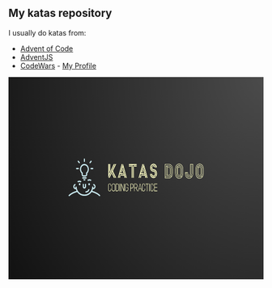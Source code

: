 ## My katas repository

I usually do katas from:

- [Advent of Code](https://adventofcode.com/)
- [AdventJS](https://adventjs.dev/)
- [CodeWars](https://www.codewars.com/) - [My Profile](https://www.codewars.com/users/TeoDiaz)

<div align="center">
  <img src="images/logo.png" height=400px width=600px</img>
</div>
